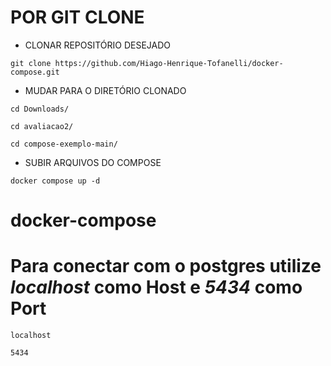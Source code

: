 # POR GIT CLONE

* CLONAR REPOSITÓRIO DESEJADO
  
```
git clone https://github.com/Hiago-Henrique-Tofanelli/docker-compose.git
```

* MUDAR PARA O DIRETÓRIO CLONADO

```
cd Downloads/
```

```
cd avaliacao2/
```

```
cd compose-exemplo-main/
```

* SUBIR ARQUIVOS DO COMPOSE
  
```
docker compose up -d
```
# docker-compose

# Para conectar com o postgres utilize *localhost* como Host e *5434* como Port
```
localhost
```
```
5434
```
